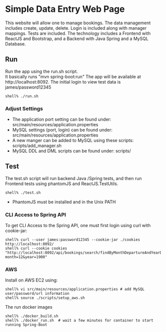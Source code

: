 # Simple Data Entry Web Page

This website will allow one to manage bookings. The data management includes create, update, delete.  Login is included along with manager mappings.  Tests are included.  The technology includes a Frontend with ReactJS and Bootstrap, and a Backend with Java Spring and a MySQL Database.


##  Run

Run the app using the run.sh script.  
It basically runs "mvn spring-boot:run"
The app will be available at http://localhost:8092. The initial login to view test data is james/password12345

```
shell% ./run.sh
```

### Adjust Settings

* The application port setting can be found under:  src/main/resources/application.properties
* MySQL settings (port, login) can be found under:  src/main/resources/application.properties
* A new manger can be added to MySQL using these scripts:  scripts/add_manager.sh
* MySQL DDL and DML scripts can be found under:  scripts/

## Test

The test.sh script will run backend Java /Spring tests, and then run Frontend tests using phantomJS and ReactJS.TestUtils.

```
shell% ./test.sh
```

* PhantomJS must be installed and in the Unix PATH

### CLI Access to Spring API

To get CLI Access to the Spring API, one must first login using curl with cookie-jar:

```
shell% curl --user james:password12345 --cookie-jar ./cookies http://localhost:8092/
shell% curl --cookie cookies "http://localhost:8092/api/bookings/search/findByMonthDepartureAndYearDeparture?month=12&year=1900"
```
### AWS

Install on AWS EC2 using:
```
shell% vi src/main/resources/application.properties # add MySQL user/password/url information
shell% source ./scripts/setup_aws.sh
```
The run docker images
```
shell% ./docker_build.sh
shell% ./docker_run.sh  # wait a few minutes for container to start running Spring-Boot
```

